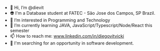 - 👋 Hi, I’m @dievit
- 👽 I'm a Database student at FATEC - São Jose dos Campos, SP Brazil.
- 👀 I’m interested in Programming and Technology
- 🌱 I’m currently learning JAVA, JavaScript/Typescript/Node/React this semester
- 📫 How to reach me: www.linkedin.com/in/diegovitvicki
- 🔎 I'm searching for an opportunity in software development.

<!---
dievit/dievit is a ✨ special ✨ repository because its `README.md` (this file) appears on your GitHub profile.
You can click the Preview link to take a look at your changes.
--->
